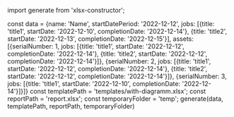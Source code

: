 import generate from 'xlsx-constructor';

const data = {name: 'Name', startDatePeriod: '2022-12-12', jobs: [{title: 'title1', startDate: '2022-12-10', completionDate: '2022-12-14'}, {title: 'title2', startDate: '2022-12-13', completionDate: '2022-12-15'}],  assets: [{serialNumber: 1, jobs: [{title: 'title1', startDate: '2022-12-12', completionDate: '2022-12-14'}, {title: 'title2', startDate: '2022-12-12', completionDate: '2022-12-14'}]}, {serialNumber: 2, jobs: [{title: 'title1', startDate: '2022-12-12', completionDate: '2022-12-14'}, {title: 'title2', startDate: '2022-12-12', completionDate: '2022-12-14'}]}, {serialNumber: 3, jobs: [{title: 'title1', startDate: '2022-12-10', completionDate: '2022-12-14'}]}]}
const templatePath = 'templates/with-diagramm.xlsx';
const reportPath = 'report.xlsx';
const temporaryFolder = 'temp';
generate(data, templatePath, reportPath, temporaryFolder)
